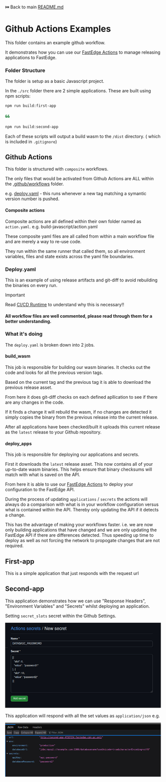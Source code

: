 ⏮️ Back to main [README.md](../README.md)

# Github Actions Examples

This folder contains an example github workflow.

It demonstrates how you can use our [FastEdge Actions](https://github.com/gcore-github-actions/fastedge) to manage releasing applications to FastEdge.

### Folder Structure

The folder is setup as a basic Javascript project.

In the `./src` folder there are 2 simple applications. These are built using npm scripts:

```sh
npm run build:first-app

&&

npm run build:second-app
```

Each of these scripts will output a build wasm to the `/dist` directory. ( which is included in `.gitignore`)

## Github Actions

This folder is structured with `composite` workflows.

The only files that would be activated from Github Actions are ALL within the [.github/workflows](./.github/workflows/) folder.

e.g. [deploy.yaml](./.github/workflows/deploy.yaml) - this runs whenever a new tag matching a symantic version number is pushed.

#### Composite actions

Composite actions are all defined within their own folder named as `action.yaml`. e.g. build-javascript/action.yaml

These composite yaml files are all called from within a main workflow file and are merely a way to re-use code.

They run within the same runner that called them, so all environment variables, files and state exists across the yaml file boundaries.

### Deploy.yaml

This is an example of using release artifacts and git-diff to avoid rebuilding the binaries on every run.

> [!IMPORTANT]
>
> Read
> [CI/CD Runtime](https://github.com/gcore-github-actions/fastedge/blob/main/deploy-app/DEPLOY-APP.md#cicd-runtime)
> to understand why this is necessary!!

#### All workflow files are well commented, please read through them for a better understanding.

### What it's doing

The `deploy.yaml` is broken down into 2 jobs.

#### build_wasm

This job is responsible for building our wasm binaries. It checks out the code and looks for all the previous version tags.

Based on the current tag and the previous tag it is able to download the previous release asset.

From here it does git-diff checks on each defined apllication to see if there are any changes in the code.

If it finds a change it will rebuild the wasm, if no changes are detected it simply copies the binary from the previous release into the current release.

After all applications have been checked/built it uploads this current release as the `latest` release to your Github repository.

#### deploy_apps

This job is responsible for deploying our applications and secrets.

First it downloads the `latest` release asset. This now contains all of your up-to-date wasm binaries. This helps ensure that binary checksums will match with what is saved on the API.

From here it is able to use our [FastEdge Actions](https://github.com/gcore-github-actions/fastedge) to deploy your configuration to the FastEdge API.

During the process of updating `applications` / `secrets` the actions will always do a comparison with what is in your workflow configuration versus what is contained within the API. Thereby only updating the API if it detects a change.

This has the advantage of making your workflows faster. i.e. we are now only building applications that have changed and we are only updating the FastEdge API if there are differences detected. Thus speeding up time to deploy as well as not forcing the network to propogate changes that are not required.

## First-app

This is a simple application that just responds with the request url

## Second-app

This application demonstrates how we can use "Response Headers", "Environment Variables" and "Secrets" whilst deploying an application.

Setting `secret_slots` secret within the Github Settings.

![DATABASE_PASSWORD](./public/database_password_secret_slots.jpg)

This application will respond with all the set values as `application/json` e.g.

![second-app-response](./public/second-app-response.jpg)
